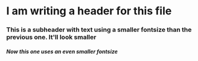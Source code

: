 # I am writing a header for this file

### This is a subheader with text using a smaller fontsize than the previous one. It'll look smaller

##### Now this one uses an even smaller fontsize
